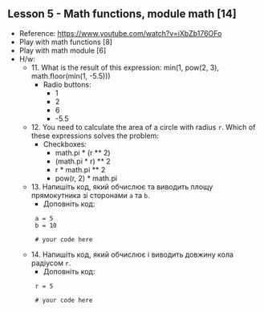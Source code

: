 ## Lesson 5 - Math functions, module math [14]
- Reference: https://www.youtube.com/watch?v=iXbZb176OFo
- Play with math functions [8]
- Play with math module [6]
- H/w:
    - 11\. What is the result of this expression: min(1, pow(2, 3), math.floor(min(1, -5.5)))
      - Radio buttons:
          - 1
          - 2
          - 6
          - -5.5
    - 12\. You need to calculate the area of a circle with radius `r`. Which of these expressions solves the problem:
      - Checkboxes:
        - math.pi * (r ** 2)
        - (math.pi * r) ** 2
        - r * math.pi ** 2
        - pow(r, 2) * math.pi
    - 13\. Напишіть код, який обчислює та виводить площу прямокутника зі сторонами `a` та `b`.
      - Доповніть код:
       ```
        a = 5
        b = 10
          
        # your code here
        ```
    - 14\. Напишіть код, який обчислює і виводить довжину кола радіусом `r`.
      - Доповніть код:
       ```
        r = 5
          
        # your code here
        ```